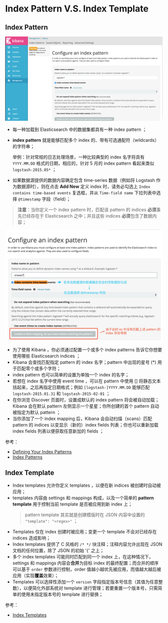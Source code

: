 # Index Pattern V.S. Index Template

## Index Pattern

![Kibana 未导入 Index Pattern 前](https://raw.githubusercontent.com/moooofly/ImageCache/master/Pictures/Kibana%20%E6%9C%AA%E5%AF%BC%E5%85%A5%20Index%20Pattern%20%E5%89%8D.png "Kibana 未导入 Index Pattern 前")

- 每一种加载到 Elasticsearch 中的数据集都具有一种 index pattern ；
- **index pattern** 就是能够匹配多个 index 的、带有可选通配符（wildcards）的字符串；

    举例：针对常规的日志处理场景，一种比较典型的 index 名字将具有 `YYYY.MM.DD` 格式的日期，相应的，针对 5 月的 index pattern 看起来类似 `logstash-2015.05*` ；

- 如果数据源提供的数据内容确定包含 time-series 数据（例如将 Logstash 作为数据源时），则在点击 **Add New** 定义 index 时，请务必勾选上 `Index contains time-based events` 复选框，并从 `Time-field name` 下拉列表中选择 `@timestamp` 字段（field）；

> **注意**：当你定义一个 index pattern 时，匹配该 pattern 的 indices **必须**事先已经存在于 Elasticsearch 之中；并且这些 indices **必须**包含了数据内容；

![Configure an Index Pattern](https://raw.githubusercontent.com/moooofly/ImageCache/master/Pictures/Configure%20an%20Index%20Pattern.jpeg "Configure an Index Pattern")


- 为了使用 Kibana ，你必须通过配置一个或多个 index patterns 告诉它你想要使用哪些 Elasticsearch indices ；
- Kibana 会查找匹配指定 pattern 的 index 名字；pattern 中出现的星号 (*) 用于匹配零个或多个字符； 
- index pattern 也可以简单的设置为单独一个 index 的名字；
- 若想在 index 名字中使用 event time ，可以在 pattern 中使用 [] 将静态文本括起来，之后再指定日期格式；例如 `[logstash-]YYYY.MM.DD` 能够匹配 `logstash-2015.01.31` 和 `logstash-2015-02-01` ；
- 在你浏览 Discover 页面时，设置成默认的 index pattern 将会被自动加载；Kibana 会在默认 pattern 左侧显示一个星星；你所创建的首个 pattern 自动被指定为默认 pattern ；
- 当你添加了一个 index mapping 后，Kibana 会自动扫描（scans）匹配 pattern 的 indices 以变显示（新的）index fields 列表；你也可以重新加载 index fields 列表以便获取任意新加的 fields ；


参考：

- [Defining Your Index Patterns](https://www.elastic.co/guide/en/kibana/current/tutorial-define-index.html)
- [Index Patterns](https://www.elastic.co/guide/en/kibana/current/index-patterns.html)


## Index Template

- Index templates 允许你定义 templates ，以便在新 indices 被创建时自动被应用；
- templates 内容由 settings 和 mappings 构成，以及一个简单的 **pattern template** 用于控制当前 template 是否被应用到新 index 上；
    > pattern template 其实就是创建模版时在 JSON 内容中设置的 `"template": "<regex>"` ；
- Templates 仅在 index 创建时被应用；变更一个 template 不会对已经存在 indices 造成影响；
- Index templates 提供了 C 风格的 `/* */` 块注释；注释内容允许出现在 JSON 文档的任何位置，除了 JSON 的初始 '{' 之上；
- 多个 index templates 可能同时匹配到同一个 index 上，在这种情况下，settings 和 mappings 内容会**合并**为目标 index 的最终配置；而合并的顺序可以基于 `order` 参数进行控制，order 值越小越优先被应用，而值越大越后被应用（实现**覆盖**效果）；
- Templates 可以选择性添加一个 `version` 字段指定版本号信息（其值为任意整数），以便简化外部系统对 template 进行管理；若要重置一个版本号，只需简单的使用未指定版本号的 template 进行替换；


参考：

- [Index Templates](https://www.elastic.co/guide/en/elasticsearch/reference/current/indices-templates.html)


